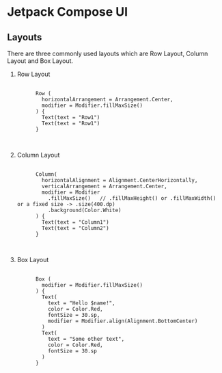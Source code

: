 <h1>Jetpack Compose UI</h1>

<h2>Layouts</h2>
<p>There are three commonly used layouts which are Row Layout, Column Layout and Box Layout.</p>
<ol>
  <li>Row Layout</li>
  <pre>
    <code>
      Row (
        horizontalArrangement = Arrangement.Center,
        modifier = Modifier.fillMaxSize()
      ) {
        Text(text = "Row1")
        Text(text = "Row1")
      }
    </code>
  </pre>

  <li>Column Layout</li>
  <pre>
    <code>
      Column(
        horizontalAlignment = Alignment.CenterHorizontally,
        verticalArrangement = Arrangement.Center,
        modifier = Modifier
          .fillMaxSize()   // .fillMaxHeight() or .fillMaxWidth() or a fixed size -> .size(400.dp)
          .background(Color.White)
      ) {
        Text(text = "Column1")
        Text(text = "Column2")
      }
    </code>
  </pre>

  <li>Box Layout</li>
  <pre>
    <code>
      Box (
        modifier = Modifier.fillMaxSize()
      ) {
        Text(
          text = "Hello $name!",
          color = Color.Red,
          fontSize = 30.sp,
          modifier = Modifier.align(Alignment.BottomCenter)
        )
        Text(
          text = "Some other text",
          color = Color.Red,
          fontSize = 30.sp
        )
      }
    </code>
  </pre>
</ol>
